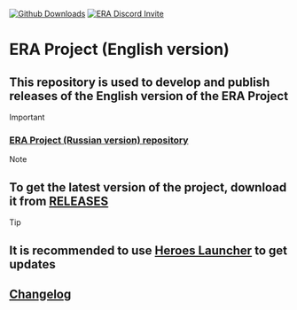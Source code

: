 [![Github Downloads](https://img.shields.io/github/downloads/ERA-Projects/era-project-eng/total)](https://github.com/ERA-Projects/era-project-eng/releases)
[![ERA Discord Invite](https://img.shields.io/discord/665742159307341827?color=%237289DA&label=chat&logo=discord&logoColor=white)](https://discord.gg/bvfJGZe)

# ERA Project (English version)
## This repository is used to develop and publish releases of the **English version** of the ERA Project
> [!IMPORTANT]
> ### [ERA Project (Russian version) repository](https://github.com/ERA-Projects/era-project-rus)

> [!NOTE]
> ## To get the latest version of the project, download it from [RELEASES](https://github.com/ERA-Projects/era-project-eng/releases/latest)

> [!TIP]
> ## It is recommended to use [Heroes Launcher](https://github.com/HeroesLauncher/heroeslauncher/releases) to get updates
> ## [Changelog](https://github.com/ERA-Projects/era-project-eng/blob/main/CHANGELOG.md)
